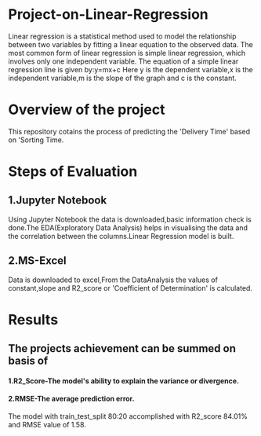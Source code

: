 # Project-on-Linear-Regression
Linear regression is a statistical method used to model the relationship between two variables by fitting a linear equation to the observed data.
The most common form of linear regression is simple linear regression, which involves only one independent variable. The equation of a simple linear regression line is given by:y=mx+c
Here y is the dependent variable,x is the independent variable,m is the slope of the graph and c is the constant.
# Overview of the project
This repository cotains the process of predicting the 'Delivery Time' based on 'Sorting Time.
# Steps of Evaluation
## 1.Jupyter Notebook
Using Jupyter Notebook the data is downloaded,basic information check is done.The EDA(Exploratory Data Analysis) helps in visualising the data and the correlation between the columns.Linear Regression model is built.
## 2.MS-Excel
Data is downloaded to excel,From the DataAnalysis the values of constant,slope and R2_score or 'Coefficient of Determination' is calculated.
# Results
## The projects achievement can be summed on basis of
#### 1.R2_Score-The model's ability to explain the variance or divergence.
#### 2.RMSE-The average prediction error.
The model with train_test_split 80:20 accomplished with R2_score 84.01% and RMSE value of 1.58.

